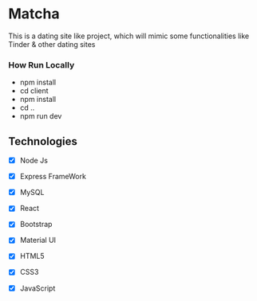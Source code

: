 # Matcha
This is a dating site like project, which will mimic some functionalities like Tinder & other dating sites

### How Run Locally 
- npm install
- cd client
- npm install
- cd .. 
- npm run dev 

## Technologies

- [x] Node Js
- [x] Express FrameWork
- [x] MySQL
- [x] React
- [x] Bootstrap
- [x] Material UI
- [x] HTML5
- [x] CSS3
- [x] JavaScript

